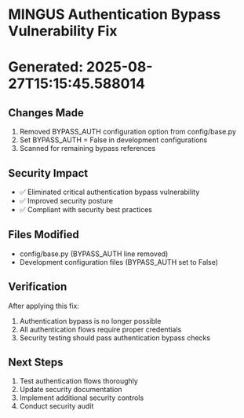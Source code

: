 
# MINGUS Authentication Bypass Vulnerability Fix
# Generated: 2025-08-27T15:15:45.588014

## Changes Made

1. Removed BYPASS_AUTH configuration option from config/base.py
2. Set BYPASS_AUTH = False in development configurations
3. Scanned for remaining bypass references

## Security Impact

- ✅ Eliminated critical authentication bypass vulnerability
- ✅ Improved security posture
- ✅ Compliant with security best practices

## Files Modified

- config/base.py (BYPASS_AUTH line removed)
- Development configuration files (BYPASS_AUTH set to False)

## Verification

After applying this fix:
1. Authentication bypass is no longer possible
2. All authentication flows require proper credentials
3. Security testing should pass authentication bypass checks

## Next Steps

1. Test authentication flows thoroughly
2. Update security documentation
3. Implement additional security controls
4. Conduct security audit
